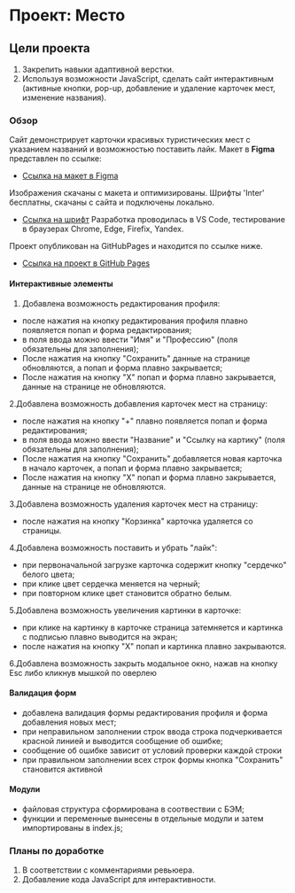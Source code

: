 # Проект: Место

## Цели проекта

1. Закрепить навыки адаптивной верстки.
2. Используя возможности JavaScript, сделать сайт интерактивным (активные кнопки, pop-up, добавление и удаление карточек мест, изменение названия).

### Обзор

Сайт демонстрирует карточки красивых туристических мест с указанием названий и возможностью поставить лайк.
Макет в **Figma** представлен по ссылке:

* [Ссылка на макет в Figma](https://www.figma.com/file/2cn9N9jSkmxD84oJik7xL7/JavaScript.-Sprint-4?node-id=0%3A1)

Изображения скачаны с макета и оптимизированы. Шрифты 'Inter' бесплатны, скачаны с сайта и подключены локально.

* [Ссылка на шрифт](https://rsms.me/inter/)
Разработка проводилась в VS Code, тестирование в браузерах Chrome, Edge, Firefix, Yandex.

Проект опубликован на GitHubPages и находится по ссылке ниже.

* [Ссылка на проект в GitHub Pages](https://konashinalexander.github.io/mesto-project-bootcamp/)

#### Интерактивные элементы

1. Добавлена возможность редактирования профиля:

* после нажатия на кнопку редактирования профиля плавно появляется попап и форма редактирования;
* в поля ввода можно ввести "Имя" и "Профессию" (поля обязательны для заполнения);
* После нажатия на кнопку "Сохранить" данные на странице обновляются, а попап и форма плавно закрывается;
* После нажатия на кнопку "Х" попап и форма плавно закрывается, данные на странице не обновляются.

2.Добавлена возможность добавления карточек мест на страницу:

* после нажатия на кнопку "+" плавно появляется попап и форма редактирования;
* в поля ввода можно ввести "Название" и "Ссылку на картику" (поля обязательны для заполнения);
* После нажатия на кнопку "Сохранить" добавляется новая карточка в начало карточек, а попап и форма плавно закрывается;
* После нажатия на кнопку "Х" попап и форма плавно закрывается, данные на странице не обновляются.

3.Добавлена возможность удаления карточек мест на страницу:

* после нажатия на кнопку "Корзинка" карточка удаляется со страницы.

4.Добавлена возможность поставить и убрать "лайк":

* при первоначальной загрузке карточка содержит кнопку "сердечко" белого цвета;
* при клике цвет сердечка меняется на черный;
* при повторном клике цвет становится обратно белым.

5.Добавлена возможность увеличения картинки в карточке:

* при клике на картинку в карточке страница затемняется и картинка с подписью плавно выводится на экран;
* после нажатия на кнопку "Х" попап и картинка плавно закрываются.

6.Добавлена возможность закрыть модальное окно, нажав на кнопку Esc либо кликнув мышкой по оверлею

#### Валидация форм

* добавлена валидация формы редактирования профиля и форма добавления новых мест;
* при неправильном заполнении строк ввода строка подчеркивается красной линией и выводится сообщение об ошибке;
* сообщение об ошибке зависит от условий проверки каждой строки
* при правильном заполнении всех строк формы кнопка "Сохранить" становится активной

#### Модули

* файловая структура сформирована в соотвествии с БЭМ;
* функции и переменные вынесены в отдельные модули и затем импортированы в index.js;

### Планы по доработке

1. В соответствии с комментариями ревьюера.
2. Добавление кода JavaScript для интерактивности.
